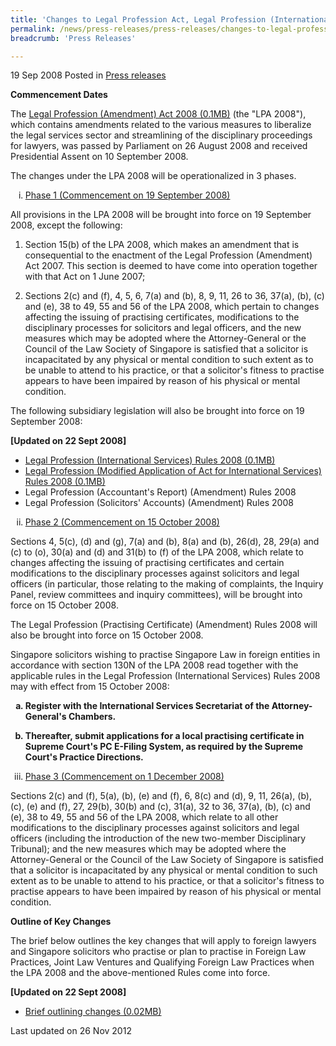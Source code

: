 ```yaml
---
title: 'Changes to Legal Profession Act, Legal Profession (International Services) Rules & Other Rules'
permalink: /news/press-releases/press-releases/changes-to-legal-profession-act-legal-profession-international-services-rules-other-rules/
breadcrumb: 'Press Releases'

---
```



19 Sep 2008 Posted in [Press releases](/news/press-releases)

**Commencement Dates**

The [Legal Profession (Amendment) Act 2008 (0.1MB)](/files/news/press-releases/2008/09/linkclick5438.pdf) (the "LPA 2008"), which contains amendments related to the various measures to liberalize the legal services sector and streamlining of the disciplinary proceedings for lawyers, was passed by Parliament on 26 August 2008 and received Presidential Assent on 10 September 2008.

The changes under the LPA 2008 will be operationalized in 3 phases.

<ol style="list-style-type: lower-roman">
<li><u>Phase 1 (Commencement on 19 September 2008)</u> </li>
</ol>

All provisions in the LPA 2008 will be brought into force on 19 September 2008, except the following:


1. Section 15(b) of the LPA 2008, which makes an amendment that is consequential to the enactment of the Legal Profession (Amendment) Act 2007. This section is deemed to have come into operation together with that Act on 1 June 2007;

2. Sections 2(c) and (f), 4, 5, 6, 7(a) and (b), 8, 9, 11, 26 to 36, 37(a), (b), (c) and (e), 38 to 49, 55 and 56 of the LPA 2008, which pertain to changes affecting the issuing of practising certificates, modifications to the disciplinary processes for solicitors and legal officers, and the new measures which may be adopted where the Attorney-General or the Council of the Law Society of Singapore is satisfied that a solicitor is incapacitated by any physical or mental condition to such extent as to be unable to attend to his practice, or that a solicitor's fitness to practise appears to have been impaired by reason of his physical or mental condition.

The following subsidiary legislation will also be brought into force on 19 September 2008:

**[Updated on 22 Sept 2008]**

<ul>
<li><a href="/files/news/press-releases/2008/09/linkclick5f14.pdf">Legal Profession (International Services) Rules 2008 (0.1MB)</a></li>
<li><a href="/files/news/press-releases/2008/09/linkclick8d3a.pdf">Legal Profession (Modified Application of Act for International Services) Rules 2008 (0.1MB)</a></li>
<li>Legal Profession (Accountant's Report) (Amendment) Rules 2008</li>
<li>Legal Profession (Solicitors' Accounts) (Amendment) Rules 2008</li>
</ul>

<ol start="2" style="list-style-type: lower-roman">
<li><u>Phase 2 (Commencement on 15 October 2008)</u> </li>
</ol>

Sections 4, 5(c), (d) and (g), 7(a) and (b), 8(a) and (b), 26(d), 28, 29(a) and (c) to (o), 30(a) and (d) and 31(b) to (f) of the LPA 2008, which relate to changes affecting the issuing of practising certificates and certain modifications to the disciplinary processes against solicitors and legal officers (in particular, those relating to the making of complaints, the Inquiry Panel, review committees and inquiry committees), will be brought into force on 15 October 2008.

The Legal Profession (Practising Certificate) (Amendment) Rules 2008 will also be brought into force on 15 October 2008.

Singapore solicitors wishing to practise Singapore Law in foreign entities in accordance with section 130N of the LPA 2008 read together with the applicable rules in the Legal Profession (International Services) Rules 2008 may with effect from 15 October 2008:


<ol style="list-style-type: lower-alpha; font-weight: bold;">
<li>Register with the International Services Secretariat of the Attorney-General's Chambers.</li>
</ol>


<ol start="2" style="list-style-type: lower-alpha; font-weight: bold;">
<li> Thereafter, submit applications for a local practising certificate in Supreme Court's PC E-Filing System, as required by the Supreme Court's Practice Directions. </li>
</ol>


<ol start="3" style="list-style-type: lower-roman">
<li><u>Phase 3 (Commencement on 1 December 2008) 
</u> </li>
</ol>


Sections 2(c) and (f), 5(a), (b), (e) and (f), 6, 8(c) and (d), 9, 11, 26(a), (b), (c), (e) and (f), 27, 29(b), 30(b) and (c), 31(a), 32 to 36, 37(a), (b), (c) and (e), 38 to 49, 55 and 56 of the LPA 2008, which relate to all other modifications to the disciplinary processes against solicitors and legal officers (including the introduction of the new two-member Disciplinary Tribunal); and the new measures which may be adopted where the Attorney-General or the Council of the Law Society of Singapore is satisfied that a solicitor is incapacitated by any physical or mental condition to such extent as to be unable to attend to his practice, or that a solicitor's fitness to practise appears to have been impaired by reason of his physical or mental condition.


**Outline of Key Changes** 

The brief below outlines the key changes that will apply to foreign lawyers and Singapore solicitors who practise or plan to practise in Foreign Law Practices, Joint Law Ventures and Qualifying Foreign Law Practices when the LPA 2008 and the above-mentioned Rules come into force.


**[Updated on 22 Sept 2008]**
<ul>
<li><a href="/files/news/press-releases/2008/09/linkclick8265.pdf">Brief outlining changes (0.02MB)</a></li>
</ul>


<p class="right-side-updated">Last updated on 26 Nov 2012</p>





